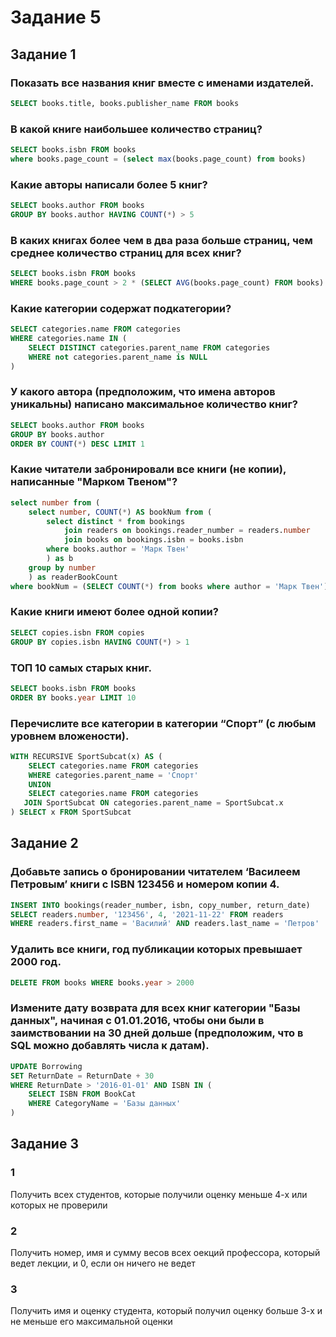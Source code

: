 # Задание 5
 ## Задание 1
 ### Показать все названия книг вместе с именами издателей.
 ```sql
 SELECT books.title, books.publisher_name FROM books
 ```
 ### В какой книге наибольшее количество страниц?
 ```sql
 SELECT books.isbn FROM books
 where books.page_count = (select max(books.page_count) from books)
 ```
 ### Какие авторы написали более 5 книг?
 ```sql
 SELECT books.author FROM books
 GROUP BY books.author HAVING COUNT(*) > 5
 ```
 ### В каких книгах более чем в два раза больше страниц, чем среднее количество страниц для всех книг?
 ```sql
 SELECT books.isbn FROM books
 WHERE books.page_count > 2 * (SELECT AVG(books.page_count) FROM books)
 ```
 ### Какие категории содержат подкатегории?
 ```sql
 SELECT categories.name FROM categories
 WHERE categories.name IN (
     SELECT DISTINCT categories.parent_name FROM categories
     WHERE not categories.parent_name is NULL
 )
 ```
 ### У какого автора (предположим, что имена авторов уникальны) написано максимальное количество книг?
 ```sql
 SELECT books.author FROM books
 GROUP BY books.author
 ORDER BY COUNT(*) DESC LIMIT 1
 ```
 ### Какие читатели забронировали все книги (не копии), написанные "Марком Твеном"?
 ```sql
 select number from (
     select number, COUNT(*) AS bookNum from (
         select distinct * from bookings
             join readers on bookings.reader_number = readers.number
             join books on bookings.isbn = books.isbn
         where books.author = 'Марк Твен'
         ) as b
     group by number
     ) as readerBookCount
 where bookNum = (SELECT COUNT(*) from books where author = 'Марк Твен')
 ```
 ### Какие книги имеют более одной копии?
 ```sql
 SELECT copies.isbn FROM copies
 GROUP BY copies.isbn HAVING COUNT(*) > 1
 ```
 ### ТОП 10 самых старых книг.
 ```sql
 SELECT books.isbn FROM books
 ORDER BY books.year LIMIT 10 
 ```
 ### Перечислите все категории в категории “Спорт” (с любым уровнем вложености).
 ```sql
 WITH RECURSIVE SportSubcat(x) AS (
     SELECT categories.name FROM categories
     WHERE categories.parent_name = 'Спорт'
     UNION
     SELECT categories.name FROM categories
    JOIN SportSubcat ON categories.parent_name = SportSubcat.x
 ) SELECT x FROM SportSubcat
 ```
 ## Задание 2
 ### Добавьте запись о бронировании читателем ‘Василеем Петровым’ книги с ISBN 123456 и номером копии 4.
 ```sql
INSERT INTO bookings(reader_number, isbn, copy_number, return_date)
SELECT readers.number, '123456', 4, '2021-11-22' FROM readers
WHERE readers.first_name = 'Василий' AND readers.last_name = 'Петров'
 ```
 ### Удалить все книги, год публикации которых превышает 2000 год.
 ```sql
 DELETE FROM books WHERE books.year > 2000
 ```
 ### Измените дату возврата для всех книг категории "Базы данных", начиная с 01.01.2016, чтобы они были в заимствовании на 30 дней дольше (предположим, что в SQL можно добавлять числа к датам).
 ```sql
 UPDATE Borrowing
 SET ReturnDate = ReturnDate + 30
 WHERE ReturnDate > '2016-01-01' AND ISBN IN (
     SELECT ISBN FROM BookCat
     WHERE CategoryName = 'Базы данных'
 )
 ```
 ## Задание 3
 ### 1
 Получить всех студентов, которые получили оценку меньше 4-х или которых не проверили
 ### 2
 Получить номер, имя и сумму весов всех оекций профессора, который ведет лекции, и 0, если он ничего не ведет
 ### 3
 Получить имя и оценку студента, который получил оценку больше 3-х и не меньше его максимальной оценки

